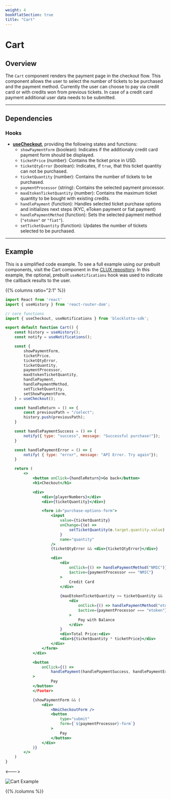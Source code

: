 ```yaml
---
weight: 4
bookFlatSection: true
title: "Cart"
---
```


# Cart

## Overview

The `Cart` component renders the payment page in the checkout flow. This component allows the user to select the number of tickets to be purchased and the payment method. Currently the user can choose to pay via credit card or with credits won from previous tickets. In case of a credit card payment additional user data needs to be submitted.

---

## Dependencies

### Hooks

* [**useCheckout**](/docs/hooks/use-checkout/), providing the following states and functions:
    + `showPaymentForm` (boolean): Indicates if the additionaly credit card payment form should be displayed.
    + `ticketPrice` (number): Contains the ticket price in USD.
    + `ticketQtyError` (boolean): Indicates, if `true`, that this ticket quantity can not be purchased.
    + `ticketQuantity` (number): Contains the number of tickets to be purchased.
    + `paymentProcessor` (string): Contains the selected payment processor.
    + `maxEtokenTicketQuantity` (number): Contains the maximum ticket quantity to be bought with existing credits.
    + `handlePayment` (function): Handles selected ticket purchase options and initializes next steps (KYC, eToken payment or fiat payment)
    + `handlePaymentMethod` (function): Sets the selected payment method (`"etoken"` or `"fiat"`).
    + `setTicketQuantity` (function): Updates the number of tickets selected to be purchased.

---

## Example

This is a simplified code example. To see a full example using our prebuilt components, visit the Cart component in the [CLUX repository](https://github.com/Marianas-Rai-Corp/clux/blob/main/src/app/Checkout/Cart/index.js). In this example, the optional, prebuilt `useNotifications` hook was used to indicate the callback results to the user.

{{% columns ratio="2:1" %}}

```jsx
import React from 'react'
import { useHistory } from 'react-router-dom';

// core functions
import { useCheckout, useNotifications } from 'blocklotto-sdk';

export default function Cart() {
    const history = useHistory();
    const notify = useNotifications();

    const {
        showPaymentForm,
        ticketPrice,
        ticketQtyError,
        ticketQuantity,
        paymentProcessor,
        maxEtokenTicketQuantity,
        handlePayment,
        handlePaymentMethod,
        setTicketQuantity,
        setShowPaymentForm,
    } = useCheckout();

    const handleReturn = () => {
        const previousPath = "/select";
        history.push(previousPath);
    }

    const handlePaymentSuccess = () => {
        notify({ type: "success", message: "Successful purchase!"});
    }

    const handlePaymentError = () => {
        notify( { type: "error", message: "API Error. Try again"});
    }

    return (
        <>
            <button onClick={handleReturn}>Go back</button>
            <h1>Checkout</h1>

            <div>
                <div>{playerNumbers}</div>
                <div>{ticketQuantity}</div>}

                <form id="purchase-options-form">
                    <input
                        value={ticketQuantity}
                        onChange={(e) => 
                            setTicketQuantity(e.target.quantity.value)
                        }
                        name="quantity"
                    />
                    {ticketQtyError && <div>{ticketQtyError}</div>}

                    <div>
                        <div
                            onClick={() => handlePaymentMethod("NMIC")}
                            $active={paymentProcessor === "NMIC"}
                        >
                            Credit Card
                        </div>
                        
                        {maxEtokenTicketQuantity >= ticketQuantity &&
                            <div
                                onClick={() => handlePaymentMethod("etoken")}
                                $active={paymentProcessor === "etoken"}
                            >
                                Pay with Balance
                            </div>
                        }
                        <div>Total Price:<div>
                        <div>${ticketQuantity * ticketPrice}</div>
                    </div>
                </form>
            </div>

            <button 
                onClick={() => 
                    handlePayment(handlePaymentSuccess, handlePaymentError)}
            >
                    Pay
            </button>
            </Footer>

            {showPaymentForm && (
                <div>
                    <NmiCheckoutForm />
                    <button
                        type="submit"
                        form={`${paymentProcessor}-form`}
                    >
                        Pay
                    </button>
                </div>
            )}
        </>
    )
}

```

<--->

![Cart Example](/checkout/cart-example.png)

{{% /columns %}}